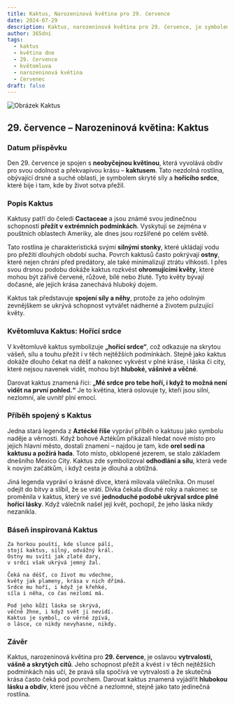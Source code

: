 ```yaml
---
title: Kaktus, Narozeninová květina pro 29. července
date: 2024-07-29
description: Kaktus, narozeninová květina pro 29. července, je symbolem Hořící srdce. Objevte její jedinečný význam, fascinující příběhy a poezii, která oslavuje její krásu.
author: 365dní
tags:
  - kaktus
  - květina dne
  - 29. července
  - květomluva
  - narozeninová květina
  - červenec
draft: false
---
```


![Obrázek Kaktus](https://cdn.pixabay.com/photo/2012/11/28/09/24/cactus-67547_640.jpg#center)

## 29. července – Narozeninová květina: Kaktus

### Datum příspěvku

Den 29. července je spojen s **neobyčejnou květinou**, která vyvolává obdiv pro svou odolnost a překvapivou krásu – **kaktusem**. Tato nezdolná rostlina, obývající drsné a suché oblasti, je symbolem skryté síly a **hořícího srdce**, které bije i tam, kde by život sotva přežil.

### Popis Kaktus

Kaktusy patří do čeledi **Cactaceae** a jsou známé svou jedinečnou schopností **přežít v extrémních podmínkách**. Vyskytují se zejména v pouštních oblastech Ameriky, ale dnes jsou rozšířené po celém světě.

Tato rostlina je charakteristická svými **silnými stonky**, které ukládají vodu pro přežití dlouhých období sucha. Povrch kaktusů často pokrývají **ostny**, které nejen chrání před predátory, ale také minimalizují ztrátu vlhkosti. I přes svou drsnou podobu dokáže kaktus rozkvést **ohromujícími květy**, které mohou být zářivě červené, růžové, bílé nebo žluté. Tyto květy bývají dočasné, ale jejich krása zanechává hluboký dojem.

Kaktus tak představuje **spojení síly a něhy**, protože za jeho odolným zevnějškem se ukrývá schopnost vytvářet nádherné a životem pulzující květy.

### Květomluva Kaktus: Hořící srdce

V květomluvě kaktus symbolizuje **„hořící srdce“**, což odkazuje na skrytou vášeň, sílu a touhu přežít i v těch nejtěžších podmínkách. Stejně jako kaktus dokáže dlouho čekat na déšť a nakonec vykvést v plné kráse, i láska či city, které nejsou navenek vidět, mohou být **hluboké, vášnivé a věčné**.

Darovat kaktus znamená říci: **„Mé srdce pro tebe hoří, i když to možná není vidět na první pohled.“** Je to květina, která oslovuje ty, kteří jsou silní, nezlomní, ale uvnitř plní emocí.

### Příběh spojený s Kaktus

Jedna stará legenda z **Aztécké říše** vypráví příběh o kaktusu jako symbolu naděje a věrnosti. Když bohové Aztékům přikázali hledat nové místo pro jejich hlavní město, dostali znamení – najdou je tam, kde **orel sedí na kaktusu a požírá hada**. Toto místo, obklopené jezerem, se stalo základem dnešního Mexico City. Kaktus zde symbolizoval **odhodlání a sílu**, která vede k novým začátkům, i když cesta je dlouhá a obtížná.

Jiná legenda vypráví o krásné dívce, která milovala válečníka. On musel odejít do bitvy a slíbil, že se vrátí. Dívka čekala dlouhé roky a nakonec se proměnila v kaktus, který ve své **jednoduché podobě ukrýval srdce plné hořící lásky**. Když válečník našel její květ, pochopil, že jeho láska nikdy nezanikla.

### Báseň inspirovaná Kaktus

```
Za horkou pouští, kde slunce pálí,  
stojí kaktus, silný, odvážný král.  
Ostny mu svítí jak zlaté dary,  
v srdci však ukrývá jemný žal.  

Čeká na déšť, co život mu vdechne,  
květy jak plameny, krása v nich dřímá.  
Srdce mu hoří, i když je křehké,  
síla i něha, co čas nezlomí má.  

Pod jeho kůží láska se skrývá,  
věčně žhne, i když svět ji nevidí.  
Kaktus je symbol, co věrně zpívá,  
o lásce, co nikdy nevyhasne, nikdy.  
```

### Závěr

Kaktus, narozeninová květina pro **29. července**, je oslavou **vytrvalosti, vášně a skrytých citů**. Jeho schopnost přežít a kvést i v těch nejtěžších podmínkách nás učí, že pravá síla spočívá ve vytrvalosti a že skutečná krása často čeká pod povrchem. Darovat kaktus znamená vyjádřit **hlubokou lásku a obdiv**, které jsou věčné a nezlomné, stejně jako tato jedinečná rostlina.